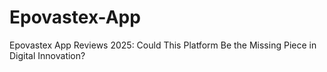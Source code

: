 # Epovastex-App
Epovastex App Reviews 2025: Could This Platform Be the Missing Piece in Digital Innovation?
